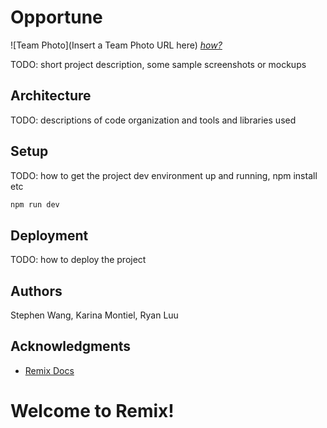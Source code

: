 # Opportune

![Team Photo](Insert a Team Photo URL here)
[*how?*](https://help.github.com/articles/about-readmes/#relative-links-and-image-paths-in-readme-files)

TODO: short project description, some sample screenshots or mockups

## Architecture

TODO:  descriptions of code organization and tools and libraries used

## Setup

TODO: how to get the project dev environment up and running, npm install etc

```sh
npm run dev
```

## Deployment
TODO: how to deploy the project

## Authors

Stephen Wang, Karina Montiel, Ryan Luu

## Acknowledgments
- [Remix Docs](https://remix.run/docs)


# Welcome to Remix!

